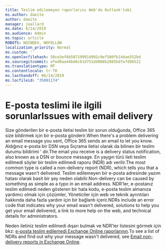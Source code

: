 ```yaml
---
title: Teslim edilemeyen raporlarını Web'de Outlook'taki
ms.author: daeite
author: daeite
manager: joallard
ms.date: 6/14/2019
ms.audience: Admin
ms.topic: article
ROBOTS: NOINDEX, NOFOLLOW
localization_priority: Normal
ms.custom: ''
ms.openlocfilehash: 50ce3ef6b507199914992c9ef580fb14dae552bd
ms.sourcegitcommit: efed0ae44bd6c61d751dd008b2885bd7e7d86521
ms.translationtype: MT
ms.contentlocale: tr-TR
ms.lasthandoff: 06/14/2019
ms.locfileid: "35001174"
---
```

# <a name="issues-with-email-delivery"></a><span data-ttu-id="c877c-102">E-posta teslimi ile ilgili sorunlar</span><span class="sxs-lookup"><span data-stu-id="c877c-102">Issues with email delivery</span></span>

<span data-ttu-id="c877c-103">Size gönderilen bir e-posta iletisi teslim bir sorun olduğunda, Office 365 size bildirmek için bir e-posta gönderir.</span><span class="sxs-lookup"><span data-stu-id="c877c-103">When there's a problem delivering an email message you sent, Office 365 sends an email to let you know.</span></span> <span data-ttu-id="c877c-104">Aldığınız e-posta bir DSN veya Sıçrama iletisi olarak da bilinen bir teslim durumu bildirimi ' dir.</span><span class="sxs-lookup"><span data-stu-id="c877c-104">The email you receive is a delivery status notification, also known as a DSN or bounce message.</span></span> <span data-ttu-id="c877c-105">En yaygın türü ileti teslim edilmedi söyler bir teslim edilmedi raporu (NDR) adı verilir.</span><span class="sxs-lookup"><span data-stu-id="c877c-105">The most common type is called a non-delivery report (NDR), which tells you that a message wasn't delivered.</span></span> <span data-ttu-id="c877c-106">Teslim edilemeyen bir e-posta adresinde yazım hatası olarak basit bir şey neden olabilir.</span><span class="sxs-lookup"><span data-stu-id="c877c-106">Non-delivery can be caused by something as simple as a typo in an email address.</span></span> <span data-ttu-id="c877c-107">NDR'ler, e-postanız teslim edilmedi neden gösteren bir hata kodu, e-posta teslim almanıza yardımcı olmak için çözümler, Yöneticiler için web ve teknik ayrıntıları hakkında daha fazla yardım için bir bağlantı içerir.</span><span class="sxs-lookup"><span data-stu-id="c877c-107">NDRs include an error code that indicates why your email wasn't delivered, solutions to help you get your email delivered, a link to more help on the web, and technical details for administrators.</span></span>

<span data-ttu-id="c877c-108">Neden iletiniz teslim edilmedi dışarı bulmak ve NDR'ler listesini görmek için bkz: [e-posta teslim edilemedi Exchange Online raporlarının](https://docs.microsoft.com/exchange/mail-flow-best-practices/non-delivery-reports-in-exchange-online/non-delivery-reports-in-exchange-online).</span><span class="sxs-lookup"><span data-stu-id="c877c-108">To see a list of NDRs and find out why your message wasn't delivered, see [Email non-delivery reports in Exchange Online](https://docs.microsoft.com/exchange/mail-flow-best-practices/non-delivery-reports-in-exchange-online/non-delivery-reports-in-exchange-online).</span></span>
